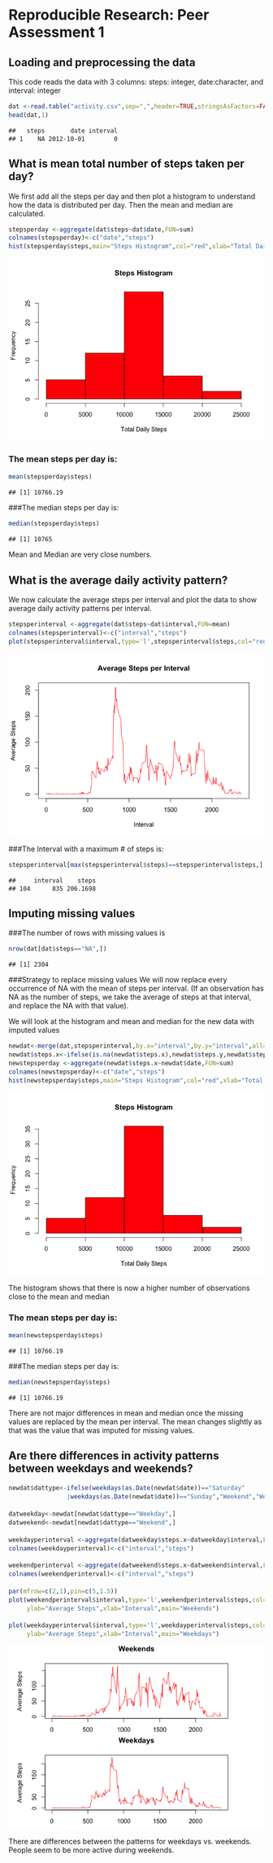 # Reproducible Research: Peer Assessment 1


## Loading and preprocessing the data
This code reads the data with 3 columns: steps: integer, date:character, and interval: integer

```r
dat <-read.table("activity.csv",sep=",",header=TRUE,stringsAsFactors=FALSE)
head(dat,1)
```

```
##   steps       date interval
## 1    NA 2012-10-01        0
```

## What is mean total number of steps taken per day?
We first add all the steps per day and then plot a histogram to understand how the data is 
distributed per day. Then the mean and median are calculated.

```r
stepsperday <-aggregate(dat$steps~dat$date,FUN=sum)
colnames(stepsperday)<-c("date","steps")
hist(stepsperday$steps,main="Steps Histogram",col="red",xlab="Total Daily Steps")
```

![](./PA1_template_files/figure-html/unnamed-chunk-2-1.png) 






### The mean steps per day is:

```r
mean(stepsperday$steps)
```

```
## [1] 10766.19
```
###The median steps per day is:

```r
median(stepsperday$steps)
```

```
## [1] 10765
```
Mean and Median are very close numbers.  

## What is the average daily activity pattern?
We now calculate the average steps per interval and plot the data to show average daily activity patterns per interval.


```r
stepsperinterval <-aggregate(dat$steps~dat$interval,FUN=mean)
colnames(stepsperinterval)<-c("interval","steps")
plot(stepsperinterval$interval,type='l',stepsperinterval$steps,col="red",ylab="Average Steps",xlab="Interval",main="Average Steps per Interval")
```

![](./PA1_template_files/figure-html/unnamed-chunk-5-1.png) 




###The Interval with a maximum # of steps is:

```r
stepsperinterval[max(stepsperinterval$steps)==stepsperinterval$steps,]
```

```
##     interval    steps
## 104      835 206.1698
```
## Imputing missing values
###The number of rows with missing values is

```r
nrow(dat[dat$steps=="NA",])
```

```
## [1] 2304
```
###Strategy to replace missing values 
We will now replace every occurrence of NA with the mean of steps per interval.  (If an observation has NA as the number of steps, we take the average of steps at that interval, and replace the NA with that value).

We will look at the histogram and mean and median for the new data with imputed values

```r
newdat<-merge(dat,stepsperinterval,by.x="interval",by.y="interval",all=FALSE)
newdat$steps.x<-ifelse(is.na(newdat$steps.x),newdat$steps.y,newdat$steps.x)
newstepsperday <-aggregate(newdat$steps.x~newdat$date,FUN=sum)
colnames(newstepsperday)<-c("date","steps")
hist(newstepsperday$steps,main="Steps Histogram",col="red",xlab="Total Daily Steps")
```

![](./PA1_template_files/figure-html/unnamed-chunk-8-1.png) 







The histogram shows that there is now a higher number of observations close to the mean and median

### The mean steps per day is:

```r
mean(newstepsperday$steps)
```

```
## [1] 10766.19
```
###The median steps per day is:

```r
median(newstepsperday$steps)
```

```
## [1] 10766.19
```
There are not major differences in mean and median once the missing values are replaced by the mean per interval. The mean changes slightly as that was the value that was imputed for missing values.

## Are there differences in activity patterns between weekdays and weekends?

```r
newdat$dattype<-ifelse(weekdays(as.Date(newdat$date))=="Saturday"
                |weekdays(as.Date(newdat$date))=="Sunday","Weekend","Weekday")

datweekday<-newdat[newdat$dattype=="Weekday",]
datweekend<-newdat[newdat$dattype=="Weekend",]

weekdayperinterval <-aggregate(datweekday$steps.x~datweekday$interval,FUN=mean)
colnames(weekdayperinterval)<-c("interval","steps")

weekendperinterval <-aggregate(datweekend$steps.x~datweekend$interval,FUN=mean)
colnames(weekendperinterval)<-c("interval","steps")

par(mfrow=c(2,1),pin=c(5,1.5))
plot(weekendperinterval$interval,type='l',weekendperinterval$steps,col="red",
     ylab="Average Steps",xlab="Interval",main="Weekends")

plot(weekdayperinterval$interval,type='l',weekdayperinterval$steps,col="red",
     ylab="Average Steps",xlab="Interval",main="Weekdays")
```

![](./PA1_template_files/figure-html/unnamed-chunk-11-1.png) 







There are differences between the patterns for weekdays vs. weekends. People seem to be more active during weekends.

